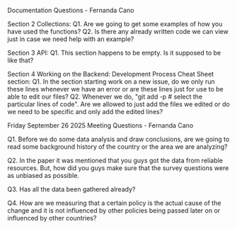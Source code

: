 
Documentation Questions - Fernanda Cano


Section 2 Collections: 
    Q1. Are we going to get some examples of how you have used the functions?
    Q2. Is there any already written code we can view just in case we need help with an example?

Section 3 API: 
    Q1. This section happens to be empty. Is it supposed to be like that?

Section 4 Working on the Backend: 
    Development Process Cheat Sheet section:
        Q1. In the section starting work on a new issue, do we only run these lines whenever we have an error or are these lines just for use to be able to edit our files? 
        Q2. Whenever we do, "git add -p # select the particular lines of code". Are we allowed to just add the files we edited or do we need to be specific and only add the edited lines? 




Friday September 26 2025 Meeting Questions - Fernanda Cano 


Q1. Before we do some data analysis and draw conclusions, are we going to read some background history of the country or the area we are analyzing? 

Q2. In the paper it was mentioned that you guys got the data from reliable resources. But, how did you guys make sure that the survey questions were as unbiased as possible. 

Q3. Has all the data been gathered already?

Q4. How are we measuring that a certain policy is the actual cause of the change and it is not influenced by other policies being passed later on or influenced by other countries? 